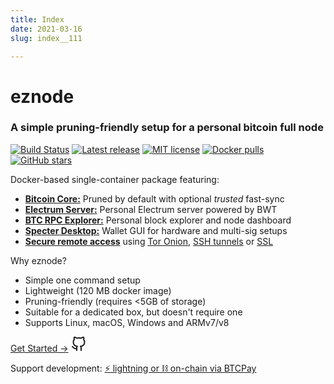 ```yaml
---
title: Index
date: 2021-03-16
slug: index__111

---
```


# eznode

### A simple pruning-friendly setup for a personal bitcoin full node

[![Build Status](https://travis-ci.org/ez-org/eznode.svg?branch=master)](https://travis-ci.org/ez-org/eznode)
[![Latest release](https://img.shields.io/github/v/tag/ez-org/eznode?label=version&color=orange)](https://github.com/ez-org/eznode/releases/latest)
[![MIT license](https://img.shields.io/github/license/ez-org/eznode.svg?color=blue)](https://github.com/ez-org/eznode/blob/master/LICENSE)
[![Docker pulls](https://img.shields.io/docker/pulls/eznode/eznode.svg?color=blueviolet)](https://hub.docker.com/r/eznode/eznode)
[![GitHub stars](https://img.shields.io/github/stars/ez-org/eznode?color=BF9D3E)](https://github.com/ez-org/eznode/stargazers)

Docker-based single-container package featuring:

* [**Bitcoin Core:**](packages#bitcoin-core) Pruned by default with optional *trusted* fast-sync
* [**Electrum Server:**](packages#bitcoin-wallet-tracker) Personal Electrum server powered by BWT
* [**BTC RPC Explorer:**](packages#btc-rpc-explorer) Personal block explorer and node dashboard
* [**Specter Desktop:**](packages#specter-desktop) Wallet GUI for hardware and multi-sig setups
* [**Secure remote access**](accessing#connecting-remotely) using [Tor Onion](transports#tor-onion), [SSH tunnels](transports#dropbear-ssh) or [SSL](transports#nginx-ssl)

Why eznode?

* Simple one command setup
* Lightweight (120 MB docker image)
* Pruning-friendly (requires <5GB of storage)
* Suitable for a dedicated box, but doesn't require one
* Supports Linux, macOS, Windows and ARMv7/v8

<a class="button" href="getting-started">Get Started →</a>
<a class="github-btn" href="https://github.com/ez-org/eznode" title="View source code on Github"><svg data-v-7d622f5c="" xmlns="http://www.w3.org/2000/svg" width="24" height="24" viewBox="0 0 24 24" fill="none" stroke="currentColor" stroke-width="2" stroke-linecap="round" stroke-linejoin="round" class="feather feather-github"><path data-v-7d622f5c="" d="M9 19c-5 1.5-5-2.5-7-3m14 6v-3.87a3.37 3.37 0 0 0-.94-2.61c3.14-.35 6.44-1.54 6.44-7A5.44 5.44 0 0 0 20 4.77 5.07 5.07 0 0 0 19.91 1S18.73.65 16 2.48a13.38 13.38 0 0 0-7 0C6.27.65 5.09 1 5.09 1A5.07 5.07 0 0 0 5 4.77a5.44 5.44 0 0 0-1.5 3.78c0 5.42 3.3 6.61 6.44 7A3.37 3.37 0 0 0 9 18.13V22"></path></svg></a>

Support development: [⚡ lightning or ⛓️ on-chain via BTCPay](https://btcpay.shesek.info/)